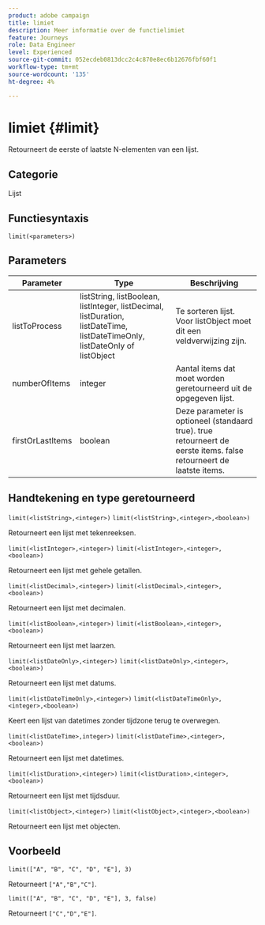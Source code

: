 ```yaml
---
product: adobe campaign
title: limiet
description: Meer informatie over de functielimiet
feature: Journeys
role: Data Engineer
level: Experienced
source-git-commit: 052ecdeb0813dcc2c4c870e8ec6b12676fbf60f1
workflow-type: tm+mt
source-wordcount: '135'
ht-degree: 4%

---
```


# limiet {#limit}

Retourneert de eerste of laatste N-elementen van een lijst.

## Categorie

Lijst

## Functiesyntaxis

`limit(<parameters>)`

## Parameters

| Parameter | Type | Beschrijving |
|-----------|------------------|------------------|
| listToProcess | listString, listBoolean, listInteger, listDecimal, listDuration, listDateTime, listDateTimeOnly, listDateOnly of listObject | Te sorteren lijst. Voor listObject moet dit een veldverwijzing zijn. |
| numberOfItems | integer | Aantal items dat moet worden geretourneerd uit de opgegeven lijst. |
| firstOrLastItems | boolean | Deze parameter is optioneel (standaard true). true retourneert de eerste items. false retourneert de laatste items. |

## Handtekening en type geretourneerd

`limit(<listString>,<integer>)`
`limit(<listString>,<integer>,<boolean>)`

Retourneert een lijst met tekenreeksen.

`limit(<listInteger>,<integer>)`
`limit(<listInteger>,<integer>,<boolean>)`

Retourneert een lijst met gehele getallen.

`limit(<listDecimal>,<integer>)`
`limit(<listDecimal>,<integer>,<boolean>)`

Retourneert een lijst met decimalen.

`limit(<listBoolean>,<integer>)`
`limit(<listBoolean>,<integer>,<boolean>)`

Retourneert een lijst met laarzen.

`limit(<listDateOnly>,<integer>)`
`limit(<listDateOnly>,<integer>,<boolean>)`

Retourneert een lijst met datums.

`limit(<listDateTimeOnly>,<integer>)`
`limit(<listDateTimeOnly>,<integer>,<boolean>)`

Keert een lijst van datetimes zonder tijdzone terug te overwegen.

`limit(<listDateTime>,integer>)`
`limit(<listDateTime>,<integer>,<boolean>)`

Retourneert een lijst met datetimes.

`limit(<listDuration>,<integer>)`
`limit(<listDuration>,<integer>,<boolean>)`

Retourneert een lijst met tijdsduur.

`limit(<listObject>,<integer>)`
`limit(<listObject>,<integer>,<boolean>)`

Retourneert een lijst met objecten.

## Voorbeeld

`limit(["A", "B", "C", "D", "E"], 3)`

Retourneert `["A","B","C"]`.

`limit(["A", "B", "C", "D", "E"], 3, false)`

Retourneert `["C","D","E"]`.
